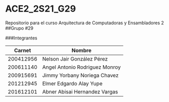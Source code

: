 # ACE2_2S21_G29
Repositorio para el curso Arquitectura de Computadoras y Ensambladores 2
##Grupo #29

###Integrantes

Carnet      | Nombre
----------- | -------------
200412956	| Nelson Jair González Pérez
200611140	| Angel Antonio Rodriguez Monroy
200915691	| Jimmy Yorbany Noriega Chavez
201212945	| Elmer Edgardo Alay Yupe 
201612101	| Abner Abisai Hernandez Vargas

